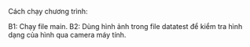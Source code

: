 Cách chạy chương trình:

B1: Chạy file main.
B2: Dùng hình ảnh trong file datatest để kiểm tra hình dạng của hình qua camera máy tính.